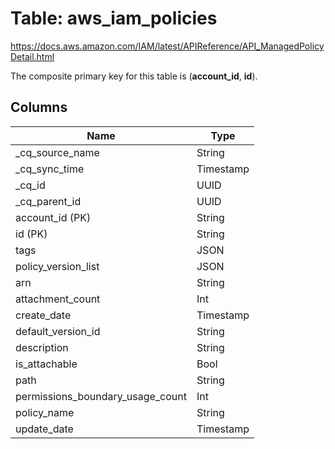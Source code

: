 # Table: aws_iam_policies

https://docs.aws.amazon.com/IAM/latest/APIReference/API_ManagedPolicyDetail.html

The composite primary key for this table is (**account_id**, **id**).


## Columns
| Name          | Type          |
| ------------- | ------------- |
|_cq_source_name|String|
|_cq_sync_time|Timestamp|
|_cq_id|UUID|
|_cq_parent_id|UUID|
|account_id (PK)|String|
|id (PK)|String|
|tags|JSON|
|policy_version_list|JSON|
|arn|String|
|attachment_count|Int|
|create_date|Timestamp|
|default_version_id|String|
|description|String|
|is_attachable|Bool|
|path|String|
|permissions_boundary_usage_count|Int|
|policy_name|String|
|update_date|Timestamp|